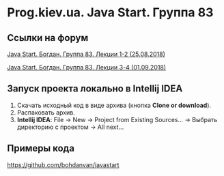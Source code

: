 Prog.kiev.ua. Java Start. Группа 83
===

## Cсылки на форум

[Java Start. Богдан. Группа 83. Лекции 1-2 (25.08.2018)](https://prog.kiev.ua/forum/index.php/topic,3826.0.html)

[Java Start. Богдан. Группа 83. Лекции 3-4 (01.09.2018)](https://prog.kiev.ua/forum/index.php/topic,3838.0.html)

## Запуск проекта локально в Intellij IDEA

1. Скачать исходный код в виде архива (кнопка **Clone or download**).
2. Распаковать архив.
3. **Intellij IDEA**: File -> New -> Project from Existing Sources... -> Выбрать директорию с проектом -> All next...

## Примеры кода

https://github.com/bohdanvan/javastart

